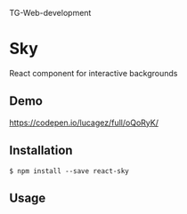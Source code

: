 TG-Web-development
 

# Sky

React component for interactive backgrounds

## Demo

https://codepen.io/lucagez/full/oQoRyK/

## Installation

```
$ npm install --save react-sky
```



## Usage
